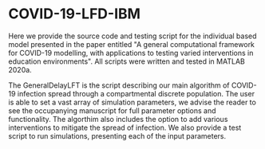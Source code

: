 # COVID-19-LFD-IBM

Here we provide the source code and testing script for the individual based model presented in the paper entitled "A general computational framework for COVID-19 modelling, with applications to testing varied interventions in education environments". All scripts were written and tested in MATLAB 2020a.

The GeneralDelayLFT is the script describing our main algorithm of COVID-19 infection spread through a compartmental discrete population. The user is able to set a vast array of simulation parameters, we advise the reader to see the occupanying manuscript for full parameter options and functionality. The algorthim also includes the option to add various interventions to mitigate the spread of infection. We also provide a test script to run simulations, presenting each of the input parameters. 
